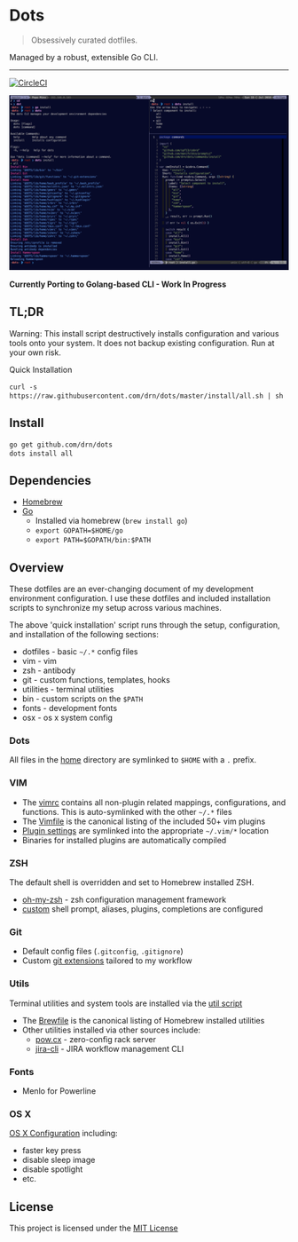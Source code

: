 # Dots

> Obsessively curated dotfiles.

Managed by a robust, extensible Go CLI.

* * *

[![CircleCI](https://circleci.com/gh/drn/dots.svg?style=svg)](https://circleci.com/gh/drn/dots)

![](screenshot.png)

**Currently Porting to Golang-based CLI - Work In Progress**

## TL;DR

Warning: This install script destructively installs configuration and various
tools onto your system. It does not backup existing configuration. Run at your
own risk.

Quick Installation

    curl -s https://raw.githubusercontent.com/drn/dots/master/install/all.sh | sh

## Install

    go get github.com/drn/dots
    dots install all

## Dependencies

* [Homebrew](https://brew.sh/)
* [Go](https://golang.org/)
  * Installed via homebrew (`brew install go`)
  * `export GOPATH=$HOME/go`
  * `export PATH=$GOPATH/bin:$PATH`

## Overview

These dotfiles are an ever-changing document of my development environment
configuration. I use these dotfiles and included installation scripts to
synchronize my setup across various machines.

The above 'quick installation' script runs through the setup, configuration,
and installation of the following sections:

  * dotfiles - basic `~/.*` config files
  * vim - vim
  * zsh - antibody
  * git - custom functions, templates, hooks
  * utilities - terminal utilities
  * bin - custom scripts on the `$PATH`
  * fonts - development fonts
  * osx - os x system config

### Dots

All files in the [home](https://github.com/drn/dots/tree/master/home)
directory are symlinked to `$HOME` with a `.` prefix.

### VIM

  * The [vimrc](https://github.com/drn/dots/blob/master/home/vimrc)
    contains all non-plugin related mappings, configurations, and functions.
    This is auto-symlinked with the other `~/.*` files
  * The [Vimfile](https://github.com/drn/dots/blob/master/Vimfile)
    is the canonical listing of the included 50+ vim plugins
  * [Plugin settings](https://github.com/drn/dotfiles/tree/master/vim/plugin/settings)
    are symlinked into the appropriate `~/.vim/*` location
  * Binaries for installed plugins are automatically compiled

### ZSH

The default shell is overridden and set to Homebrew installed ZSH.

  * [oh-my-zsh](https://github.com/robbyrussell/oh-my-zsh) - zsh configuration management framework
  * [custom](https://github.com/drn/dots/tree/master/zsh) shell prompt,
    aliases, plugins, completions are configured

### Git

  * Default config files (`.gitconfig`, `.gitignore`)
  * Custom [git extensions](https://github.com/drn/dots/tree/master/git/functions)
    tailored to my workflow

### Utils

Terminal utilities and system tools are installed via the
[util script](https://github.com/drn/dots/blob/master/install/utils.sh)

  * The [Brewfile](https://github.com/drn/dots/blob/master/Brewfile)
    is the canonical listing of Homebrew installed utilities
  * Other utilities installed via other sources include:
    * [pow.cx](http://pow.cx) - zero-config rack server
    * [jira-cli](http://rubygems.org/gems/jira-cli) - JIRA workflow management
      CLI

### Fonts

  * Menlo for Powerline

### OS X

[OS X Configuration](https://github.com/drn/dots/blob/master/install/osx.sh)
including:

  * faster key press
  * disable sleep image
  * disable spotlight
  * etc.

## License

This project is licensed under the [MIT License](http://opensource.org/licenses/MIT)
